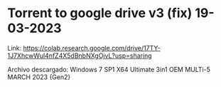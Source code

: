# Torrent to google drive v3 (fix) 19-03-2023

Link: https://colab.research.google.com/drive/17TY-1J7XhcwWul4nfZ4X5dBnbNXgOjvL?usp=sharing


Archivo descargado:
Windows 7 SP1 X64 Ultimate 3in1 OEM MULTi-5 MARCH 2023 {Gen2}

